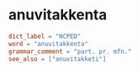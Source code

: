 # anuvitakkenta

``` toml
dict_label = "NCPED"
word = "anuvitakkenta"
grammar_comment = "part. pr. mfn."
see_also = ["anuvitakketi"]
```

